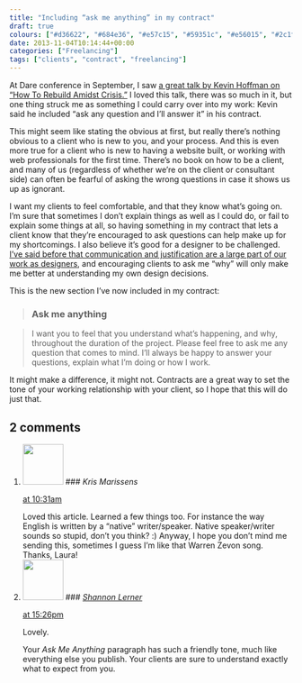 ```yaml
---
title: "Including “ask me anything” in my contract"
draft: true
colours: ["#d36622", "#684e36", "#e57c15", "#59351c", "#e56015", "#2c1f17", "#e5a915"]
date: 2013-11-04T10:14:44+00:00
categories: ["Freelancing"]
tags: ["clients", "contract", "freelancing"]
---
```


At Dare conference in September, I saw [a great talk by Kevin Hoffman on “How To Rebuild Amidst Crisis.”](http://2013.dareconf.com/videos/hoffman) I loved this talk, there was so much in it, but one thing struck me as something I could carry over into my work: Kevin said he included “ask any question and I’ll answer it” in his contract.

This might seem like stating the obvious at first, but really there’s nothing obvious to a client who is new to you, and your process. And this is even more true for a client who is new to having a website built, or working with web professionals for the first time. There’s no book on how to be a client, and many of us (regardless of whether we’re on the client or consultant side) can often be fearful of asking the wrong questions in case it shows us up as ignorant.

I want my clients to feel comfortable, and that they know what’s going on. I’m sure that sometimes I don’t explain things as well as I could do, or fail to explain some things at all, so having something in my contract that lets a client know that they’re encouraged to ask questions can help make up for my shortcomings. I also believe it’s good for a designer to be challenged. [I’ve said before that communication and justification are a large part of our work as designers](/design-is-50percent-visual-50percent-justification-2/ "Design work is 50% visual, 50% justification"), and encouraging clients to ask me “why” will only make me better at understanding my own design decisions.

This is the new section I’ve now included in my contract:

> ### Ask me anything

> I want you to feel that you understand what’s happening, and why, throughout the duration of the project. Please feel free to ask me any question that comes to mind. I’ll always be happy to answer your questions, explain what I’m doing or how I work.

It might make a difference, it might not. Contracts are a great way to set the tone of your working relationship with your client, so I hope that this will do just that.

## 2 comments

<ol class="commentlist">
	<li class="comment even thread-even depth-1" id="li-comment-3196">
			<div class="comment-author vcard">
			<img alt='' src='https://secure.gravatar.com/avatar/5e6d8ee2e4f6b434b9f1ab262cca33a3?s=72&amp;d=mm&amp;r=g' srcset='https://secure.gravatar.com/avatar/5e6d8ee2e4f6b434b9f1ab262cca33a3?s=144&amp;d=mm&amp;r=g 2x' class='avatar avatar-72 photo' height='72' width='72' />
### <cite class="fn">Kris Marissens</cite>
		</div>
		<aside class="comment-meta commentmetadata"><p><a href="#comment-3196"><time datetime="2013-11-04T10:31:52+00:00" pubdate class="published">
		 at <span class="hours">10:31am</span></time></a></p>
	</aside>
	<div class="comment-entry">
		Loved this article. Learned a few things too. For instance the way English is written by a “native” writer/speaker. Native speaker/writer sounds so stupid, don’t you think? :) Anyway, I hope you don’t mind me sending this, sometimes I guess I’m like that Warren Zevon song. Thanks, Laura!
	</div>
</li>
	<li class="comment odd alt thread-odd thread-alt depth-1" id="li-comment-3213">
			<div class="comment-author vcard">
			<img alt='' src='https://secure.gravatar.com/avatar/9942aaf87a25db4f85091cb366ca8811?s=72&amp;d=mm&amp;r=g' srcset='https://secure.gravatar.com/avatar/9942aaf87a25db4f85091cb366ca8811?s=144&amp;d=mm&amp;r=g 2x' class='avatar avatar-72 photo' height='72' width='72' />
### <cite class="fn"><a href='http://@artisanshannon' rel='external nofollow' class='url'>Shannon Lerner</a></cite>
		</div>
		<aside class="comment-meta commentmetadata"><p><a href="#comment-3213"><time datetime="2013-11-04T15:26:14+00:00" pubdate class="published">
		 at <span class="hours">15:26pm</span></time></a></p>
	</aside>
	<div class="comment-entry">
		<p>Lovely.

Your <i>Ask Me Anything</i> paragraph has such a friendly tone, much like everything else you publish. Your clients are sure to understand exactly what to expect from you.</p>	</div>
</li>
</ol>
